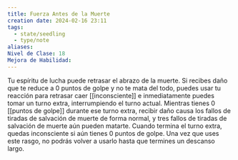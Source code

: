 ```yaml
---
title: Fuerza Antes de la Muerte
creation date: 2024-02-16 23:11
tags:
  - state/seedling
  - type/note
aliases: 
Nivel de Clase: 18
Mejora de Habilidad:
---
```

Tu espíritu de lucha puede retrasar el abrazo de la muerte. Si recibes daño que te reduce a 0 puntos de golpe y no te mata del todo, puedes usar tu reacción para retrasar caer [[inconsciente]] e
inmediatamente puedes tomar un turno extra, interrumpiendo el turno actual. 
Mientras tienes 0 [[puntos de golpe]] durante ese turno extra, recibir daño causa los fallos de tiradas de salvación de muerte de forma normal, y tres fallos de tiradas de salvación de muerte aún pueden matarte.
Cuando termina el turno extra, quedas inconsciente si aún tienes 0 puntos de golpe.
Una vez que uses este rasgo, no podrás volver a usarlo hasta que termines un descanso largo.

